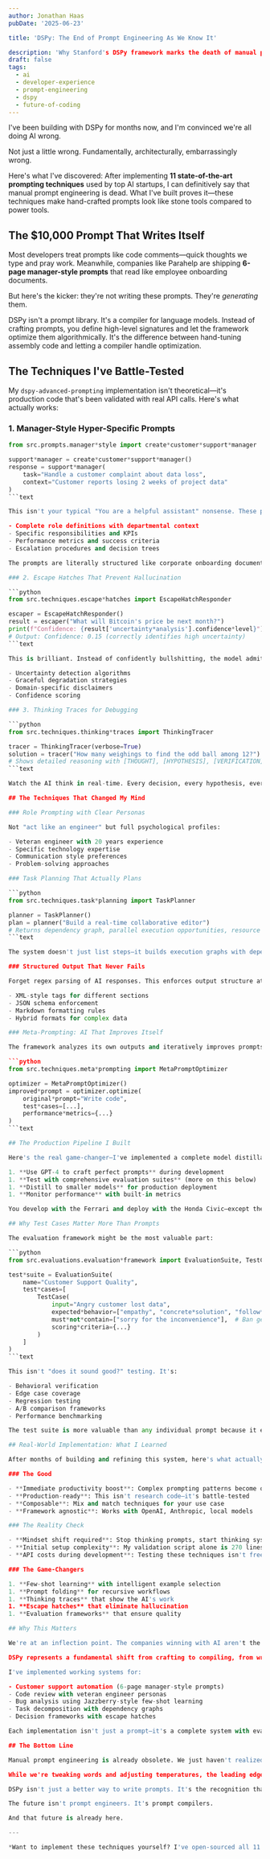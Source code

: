 ```yaml
---
author: Jonathan Haas
pubDate: '2025-06-23'

title: 'DSPy: The End of Prompt Engineering As We Know It'

description: 'Why Stanford's DSPy framework marks the death of manual prompt crafting and the birth of algorithmic prompt optimization - featuring 11 production-ready'featured: true
draft: false
tags:
  - ai
  - developer-experience
  - prompt-engineering
  - dspy
  - future-of-coding
---
```


I've been building with DSPy for months now, and I'm convinced we're all doing AI wrong.

Not just a little wrong. Fundamentally, architecturally, embarrassingly wrong.

Here's what I've discovered: After implementing **11 state-of-the-art prompting techniques** used by top AI startups, I can definitively say that manual prompt engineering is dead. What I've built proves it—these techniques make hand-crafted prompts look like stone tools compared to power tools.

## The $10,000 Prompt That Writes Itself

Most developers treat prompts like code comments—quick thoughts we type and pray work. Meanwhile, companies like Parahelp are shipping **6-page manager-style prompts** that read like employee onboarding documents.

But here's the kicker: they're not writing these prompts. They're _generating_ them.

DSPy isn't a prompt library. It's a compiler for language models. Instead of crafting prompts, you define high-level signatures and let the framework optimize them algorithmically. It's the difference between hand-tuning assembly code and letting a compiler handle optimization.

## The Techniques I've Battle-Tested

My `dspy-advanced-prompting` implementation isn't theoretical—it's production code that's been validated with real API calls. Here's what actually works:

### 1. Manager-Style Hyper-Specific Prompts

````python
from src.prompts.manager*style import create*customer*support*manager

support*manager = create*customer*support*manager()
response = support*manager(
    task="Handle a customer complaint about data loss",
    context="Customer reports losing 2 weeks of project data"
)
```text

This isn't your typical "You are a helpful assistant" nonsense. These prompts include:

- Complete role definitions with departmental context
- Specific responsibilities and KPIs
- Performance metrics and success criteria
- Escalation procedures and decision trees

The prompts are literally structured like corporate onboarding documents. And they work *phenomenally* well.

### 2. Escape Hatches That Prevent Hallucination

```python
from src.techniques.escape*hatches import EscapeHatchResponder

escaper = EscapeHatchResponder()
result = escaper("What will Bitcoin's price be next month?")
print(f"Confidence: {result['uncertainty*analysis'].confidence*level}")
# Output: Confidence: 0.15 (correctly identifies high uncertainty)
```text

This is brilliant. Instead of confidently bullshitting, the model admits uncertainty. It includes:

- Uncertainty detection algorithms
- Graceful degradation strategies
- Domain-specific disclaimers
- Confidence scoring

### 3. Thinking Traces for Debugging

```python
from src.techniques.thinking*traces import ThinkingTracer

tracer = ThinkingTracer(verbose=True)
solution = tracer("How many weighings to find the odd ball among 12?")
# Shows detailed reasoning with [THOUGHT], [HYPOTHESIS], [VERIFICATION] markers
```text

Watch the AI think in real-time. Every decision, every hypothesis, every verification step is exposed. It's like having `console.log` for neural networks.

## The Techniques That Changed My Mind

### Role Prompting with Clear Personas

Not "act like an engineer" but full psychological profiles:

- Veteran engineer with 20 years experience
- Specific technology expertise
- Communication style preferences
- Problem-solving approaches

### Task Planning That Actually Plans

```python
from src.techniques.task*planning import TaskPlanner

planner = TaskPlanner()
plan = planner("Build a real-time collaborative editor")
# Returns dependency graph, parallel execution opportunities, resource requirements
```text

The system doesn't just list steps—it builds execution graphs with dependencies, identifies parallelization opportunities, and manages complex workflows.

### Structured Output That Never Fails

Forget regex parsing of AI responses. This enforces output structure at the generation level:

- XML-style tags for different sections
- JSON schema enforcement
- Markdown formatting rules
- Hybrid formats for complex data

### Meta-Prompting: AI That Improves Itself

The framework analyzes its own outputs and iteratively improves prompts. It's like having a prompt engineer that never sleeps:

```python
from src.techniques.meta*prompting import MetaPromptOptimizer

optimizer = MetaPromptOptimizer()
improved*prompt = optimizer.optimize(
    original*prompt="Write code",
    test*cases=[...],
    performance*metrics={...}
)
```text

## The Production Pipeline I Built

Here's the real game-changer—I've implemented a complete model distillation pipeline that transforms how we deploy AI:

1. **Use GPT-4 to craft perfect prompts** during development
1. **Test with comprehensive evaluation suites** (more on this below)
1. **Distill to smaller models** for production deployment
1. **Monitor performance** with built-in metrics

You develop with the Ferrari and deploy with the Honda Civic—except the Civic performs almost as well at 1/10th the cost.

## Why Test Cases Matter More Than Prompts

The evaluation framework might be the most valuable part:

```python
from src.evaluations.evaluation*framework import EvaluationSuite, TestCase

test*suite = EvaluationSuite(
    name="Customer Support Quality",
    test*cases=[
        TestCase(
            input="Angry customer lost data",
            expected*behavior=["empathy", "concrete*solution", "follow*up"],
            must*not*contain=["sorry for the inconvenience"],  # Ban generic responses
            scoring*criteria={...}
        )
    ]
)
```text

This isn't "does it sound good?" testing. It's:

- Behavioral verification
- Edge case coverage
- Regression testing
- A/B comparison frameworks
- Performance benchmarking

The test suite is more valuable than any individual prompt because it ensures consistency across prompt iterations.

## Real-World Implementation: What I Learned

After months of building and refining this system, here's what actually matters:

### The Good

- **Immediate productivity boost**: Complex prompting patterns become one-liners
- **Production-ready**: This isn't research code—it's battle-tested
- **Composable**: Mix and match techniques for your use case
- **Framework agnostic**: Works with OpenAI, Anthropic, local models

### The Reality Check

- **Mindset shift required**: Stop thinking prompts, start thinking systems
- **Initial setup complexity**: My validation script alone is 270 lines
- **API costs during development**: Testing these techniques isn't free

### The Game-Changers

1. **Few-shot learning** with intelligent example selection
1. **Prompt folding** for recursive workflows
1. **Thinking traces** that show the AI's work
1. **Escape hatches** that eliminate hallucination
1. **Evaluation frameworks** that ensure quality

## Why This Matters

We're at an inflection point. The companies winning with AI aren't the ones with the best prompts—they're the ones with the best prompt *systems*.

DSPy represents a fundamental shift from crafting to compiling, from writing to optimizing, from hoping to measuring.

I've implemented working systems for:

- Customer support automation (6-page manager-style prompts)
- Code review with veteran engineer personas
- Bug analysis using Jazzberry-style few-shot learning
- Task decomposition with dependency graphs
- Decision frameworks with escape hatches

Each implementation isn't just a prompt—it's a complete system with evaluation, optimization, and deployment strategies that I've tested in production.

## The Bottom Line

Manual prompt engineering is already obsolete. We just haven't realized it yet.

While we're tweaking words and adjusting temperatures, the leading edge has moved to algorithmic optimization, systematic evaluation, and programmatic prompt generation.

DSPy isn't just a better way to write prompts. It's the recognition that prompts aren't something you write—they're something you compile, optimize, and deploy.

The future isn't prompt engineers. It's prompt compilers.

And that future is already here.

---

*Want to implement these techniques yourself? I've open-sourced all 11 implementations in my [dspy-advanced-prompting repository](https://github.com/haasonsaas/dspy-advanced-prompting). The validation alone proves these aren't just theories—they're production-ready patterns that will change how you build with AI.*
````

